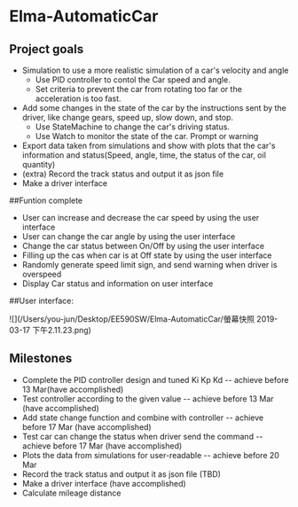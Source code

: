# Elma-AutomaticCar

## Project goals
- Simulation to use a more realistic simulation of a car's velocity and angle
    * Use PID controller to contol the Car speed and angle.
    * Set criteria to prevent the car from rotating too far or the acceleration is too fast.
- Add some changes in the state of the car by the instructions sent by the driver, like change gears, speed up, slow down, and stop.
    * Use StateMachine to change the car's driving status.
    * Use Watch to monitor the state of the car. Prompt or warning
- Export data taken from simulations and show with plots that the car's information and status(Speed, angle, time, the status of the car, oil quantity)
- (extra) Record the track status and output it as json file
-  Make a driver interface

##Funtion complete

- User can increase and decrease the car speed by using the user interface
- User can change the car angle by using the user interface
- Change the car status between On/Off by using the user interface
- Filling up the cas when car is at Off state by using the user interface
- Randomly generate speed limit sign, and send warning when driver is overspeed
- Display Car status and information on user interface

##User interface:

![](/Users/you-jun/Desktop/EE590SW/Elma-AutomaticCar/螢幕快照 2019-03-17 下午2.11.23.png)

## Milestones 
- Complete the PID controller design and tuned Ki Kp Kd -- achieve before 13 Mar(have accomplished)
- Test controller according to the given value  -- achieve before 13 Mar (have accomplished)
- Add state change function and combine with controller -- achieve before 17 Mar (have accomplished)
- Test car can change the status when driver send the command -- achieve before 17 Mar (have accomplished)
- Plots the data from simulations for user-readable -- achieve before 20 Mar
- Record the track status and output it as json file (TBD)
- Make a driver interface (have accomplished)
- Calculate mileage distance

